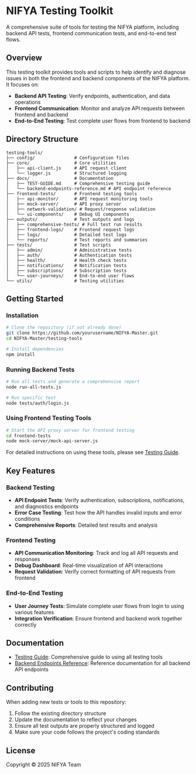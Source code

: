 # NIFYA Testing Toolkit

A comprehensive suite of tools for testing the NIFYA platform, including backend API tests, frontend communication tests, and end-to-end test flows.

## Overview

This testing toolkit provides tools and scripts to help identify and diagnose issues in both the frontend and backend components of the NIFYA platform. It focuses on:

- **Backend API Testing**: Verify endpoints, authentication, and data operations
- **Frontend Communication**: Monitor and analyze API requests between frontend and backend
- **End-to-End Testing**: Test complete user flows from frontend to backend

## Directory Structure

```
testing-tools/
├── config/               # Configuration files
├── core/                 # Core utilities
│   ├── api-client.js     # API request client
│   └── logger.js         # Structured logging
├── docs/                 # Documentation
│   ├── TEST-GUIDE.md     # Comprehensive testing guide
│   └── backend-endpoints-reference.md # API endpoint reference
├── frontend-tests/       # Frontend testing tools
│   ├── api-monitor/      # API request monitoring tools
│   ├── mock-server/      # API proxy server
│   ├── network-validation/ # Request/response validation
│   └── ui-components/    # Debug UI components
├── outputs/              # Test outputs and logs
│   ├── comprehensive-tests/ # Full test run results
│   ├── frontend-logs/    # Frontend request logs
│   ├── logs/             # Detailed test logs
│   └── reports/          # Test reports and summaries
├── tests/                # Test scripts
│   ├── admin/            # Administrative tests
│   ├── auth/             # Authentication tests
│   ├── health/           # Health check tests
│   ├── notifications/    # Notification tests
│   ├── subscriptions/    # Subscription tests
│   └── user-journeys/    # End-to-end user flows
└── utils/                # Testing utilities
```

## Getting Started

### Installation

```bash
# Clone the repository (if not already done)
git clone https://github.com/yourusername/NIFYA-Master.git
cd NIFYA-Master/testing-tools

# Install dependencies
npm install
```

### Running Backend Tests

```bash
# Run all tests and generate a comprehensive report
node run-all-tests.js

# Run specific test
node tests/auth/login.js
```

### Using Frontend Testing Tools

```bash
# Start the API proxy server for frontend testing
cd frontend-tests
node mock-server/mock-api-server.js
```

For detailed instructions on using these tools, please see [Testing Guide](docs/TEST-GUIDE.md).

## Key Features

### Backend Testing

- **API Endpoint Tests**: Verify authentication, subscriptions, notifications, and diagnostics endpoints
- **Error Case Testing**: Test how the API handles invalid inputs and error conditions
- **Comprehensive Reports**: Detailed test results and analysis

### Frontend Testing

- **API Communication Monitoring**: Track and log all API requests and responses
- **Debug Dashboard**: Real-time visualization of API interactions
- **Request Validation**: Verify correct formatting of API requests from frontend

### End-to-End Testing

- **User Journey Tests**: Simulate complete user flows from login to using various features
- **Integration Verification**: Ensure frontend and backend work together correctly

## Documentation

- [Testing Guide](docs/TEST-GUIDE.md): Comprehensive guide to using all testing tools
- [Backend Endpoints Reference](docs/backend-endpoints-reference.md): Reference documentation for all backend API endpoints

## Contributing

When adding new tests or tools to this repository:

1. Follow the existing directory structure
2. Update the documentation to reflect your changes
3. Ensure all test outputs are properly structured and logged
4. Make sure your code follows the project's coding standards

## License

Copyright © 2025 NIFYA Team